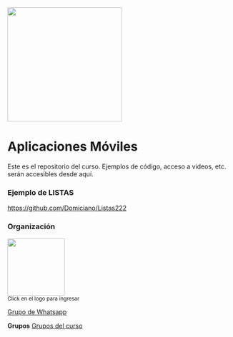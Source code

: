 <img width="256" src="https://www.icesi.edu.co/launiversidad/images/La_universidad/logo_icesi.png">

# Aplicaciones Móviles
Este es el repositorio del curso. Ejemplos de código, acceso a videos, etc. serán accesibles desde aquí.



### Ejemplo de LISTAS
https://github.com/Domiciano/Listas222


### Organización
<a href="https://miro.com/app/board/o9J_l2waJG0="><img width="128" src="https://store-images.s-microsoft.com/image/apps.59334.13959754522315136.c4ea2415-8e3c-42bf-8f77-e885eb7c11a1.be6eacf3-e0b4-4478-9abc-47192806c1b5?mode=scale&q=90&h=300&w=300"></a><br>
<small>Click en el logo para ingresar</small>

<a href="https://chat.whatsapp.com/CahqMxQULz5DMCK2pu2YP4">Grupo de Whatsapp</a>


<b>Grupos</b>
<a href="https://docs.google.com/spreadsheets/d/1LuK7WOfv8E_b3Q57StjROObG0nDDuEvhKtWLXjCqdOM/edit?usp=sharing">Grupos del curso</a>
